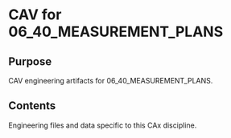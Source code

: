 # CAV for 06_40_MEASUREMENT_PLANS

## Purpose
CAV engineering artifacts for 06_40_MEASUREMENT_PLANS.

## Contents
Engineering files and data specific to this CAx discipline.
